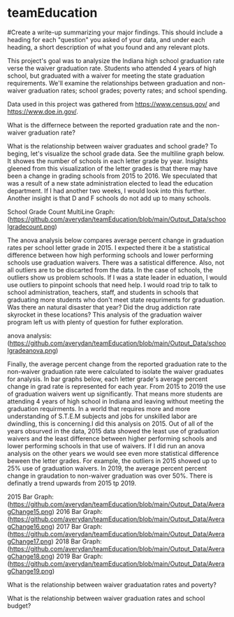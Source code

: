 # teamEducation
#Create a write-up summarizing your major findings. This should include a heading for each "question" you asked of your data, and under each heading, a short description of what you found and any relevant plots.

This project's goal was to analysize the Indiana high school graduation rate verse the waiver graduation rate. Students who attended 4 years of high school, but graduated with a waiver for meeting the state graduation requirements. We'll examine the relationships between graduation and non-waiver graduation rates; school grades; poverty rates; and school spending.

Data used in this project was gathered from https://www.census.gov/ and https://www.doe.in.gov/.

What is the differnece between the reported graduation rate and the non-waiver graduation rate?






What is the relationship between waiver graduates and school grade?
To beging, let's visualize the school grade data. See the multiline graph below. It showes the number of schools in each letter grade by year. Insights gleened from this visualization of the letter grades is that there may have been a change in grading schools from 2015 to 2016. We speculated that was a result of a new state administration elected to lead the education department. If I had another two weeks, I would look into this further. Another insight is that D and F schools do not add up to many schools.

School Grade Count MultiLine Graph: (https://github.com/averydan/teamEducation/blob/main/Output_Data/schoolgradecount.png)


The anova analysis below compares average percent change in graduation rates per school letter grade in 2015. I expected there it be a statistical difference between how high performing schools and lower performing schools use graduation waivers. There was a satistical difference. Also, not all outliers are to be discarted from the data. In the case of schools, the outliers show us problem schools. If I was a state leader in eduation, I would use outliers to pinpoint schools that need help. I would road trip to talk to school administration, teachers, staff, and students in schools that graduating more students who don't meet state requriments for graduation. Was there an natural disaster that year? Did the drug addiction rate skyrocket in these locations? This analysis of the graduation waiver program left us with plenty of question for futher exploration.

anova analysis: (https://github.com/averydan/teamEducation/blob/main/Output_Data/schoolgradeanova.png)

Finally, the average percent change from the reported graduation rate to the non-waiver graduation rate were calculated to isolate the waiver graduates for analysis. In bar graphs below, each letter grade's average percent change in grad rate is represented for each year. From 2015 to 2019 the use of graduation waivers went up significantly. That means more students are attending 4 years of high school in Indiana and leaving without meeting the graduation requirments. In a world that requires more and more understanding of S.T.E.M subjects and jobs for unskilled labor are dwindling, this is concerning.I did this analysis on 2015. Out of all of the years obsurved in the data, 2015 data showed the least use of graduation waivers and the least difference between higher performing schools and lower performing schools in that use of waivers. If I did run an anova analysis on the other years we would see even more statistical difference beween the letter grades. For example, the outliers in 2015 showed up to 25% use of graduation waivers. In 2019, the average percent percent change in graudation to non-waiver graduation was over 50%. There is definatly a trend upwards from 2015 tp 2019.

2015 Bar Graph: (https://github.com/averydan/teamEducation/blob/main/Output_Data/AveragChange15.png)
2016 Bar Graph: (https://github.com/averydan/teamEducation/blob/main/Output_Data/AveragChange16.png)
2017 Bar Graph: (https://github.com/averydan/teamEducation/blob/main/Output_Data/AveragChange17.png)
2018 Bar Graph: (https://github.com/averydan/teamEducation/blob/main/Output_Data/AveragChange18.png)
2019 Bar Graph: (https://github.com/averydan/teamEducation/blob/main/Output_Data/AveragChange19.png)



What is the relationship between waiver graduatation rates and poverty?




What is the relationship between waiver graduation rates and school budget?




